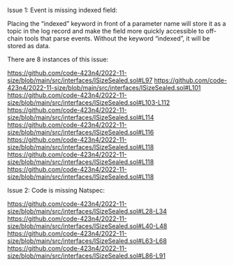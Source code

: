 Issue 1:
Event is missing indexed field:

Placing the “indexed” keyword in front of a parameter name will store it as a topic in the log record and make the field more quickly accessible to off-chain tools that parse events. Without the keyword “indexed”, it will be stored as data.

There are 8 instances of this issue:

https://github.com/code-423n4/2022-11-size/blob/main/src/interfaces/ISizeSealed.sol#L97
https://github.com/code-423n4/2022-11-size/blob/main/src/interfaces/ISizeSealed.sol#L101
https://github.com/code-423n4/2022-11-size/blob/main/src/interfaces/ISizeSealed.sol#L103-L112
https://github.com/code-423n4/2022-11-size/blob/main/src/interfaces/ISizeSealed.sol#L114
https://github.com/code-423n4/2022-11-size/blob/main/src/interfaces/ISizeSealed.sol#L116
https://github.com/code-423n4/2022-11-size/blob/main/src/interfaces/ISizeSealed.sol#L118
https://github.com/code-423n4/2022-11-size/blob/main/src/interfaces/ISizeSealed.sol#L118
https://github.com/code-423n4/2022-11-size/blob/main/src/interfaces/ISizeSealed.sol#L118

Issue 2: 
Code is missing Natspec:

https://github.com/code-423n4/2022-11-size/blob/main/src/interfaces/ISizeSealed.sol#L28-L34
https://github.com/code-423n4/2022-11-size/blob/main/src/interfaces/ISizeSealed.sol#L40-L48
https://github.com/code-423n4/2022-11-size/blob/main/src/interfaces/ISizeSealed.sol#L63-L68
https://github.com/code-423n4/2022-11-size/blob/main/src/interfaces/ISizeSealed.sol#L86-L91


